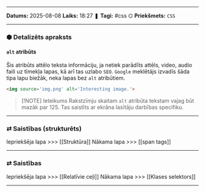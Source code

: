 ___

**Datums:** 2025-08-08
**Laiks:** 18:27
❚ **Tagi:** #css
⌬ **Priekšmets:**  `CSS`

---
### ⬢ Detalizēts apraksts
#### `alt` atribūts

Šis atribūts attēlo teksta informāciju, ja netiek parādīts attēls, video, audio faili uz tīmekļa lapas, kā arī tas uzlabo `SEO`. `Google` meklētājs izvadīs šāda tipa lapu biežāk, neka lapas bez `alt` atribūtiem.

```html
<img source='img.png' alt='Interesting image.'>
```

> [!NOTE] Ieteikums
> Rakstzīmju skaitam `alt` atribūta tekstam vajag būt mazāk par 125. Tas saistīts ar ekrāna lasītāju darbības specifiku.

---
### ⇄ Saistības (strukturēts)

Iepriekšēja lapa >>> [[Struktūra]]
Nākama lapa >>> [[span tags]]

---
### ⇄ Saistības

Iepriekšēja lapa >>> [[Relatīvie ceļi]]
Nākama lapa >>> [[Klases selektors]]

---